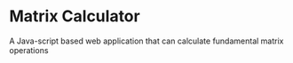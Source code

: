 # Matrix Calculator

A Java-script based web application that can calculate fundamental matrix operations
